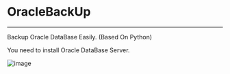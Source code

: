 # OracleBackUp

---------------------------------------------------------------------------------------------------------

Backup Oracle DataBase Easily. (Based On Python)

You need to install Oracle DataBase Server. 


![image](https://user-images.githubusercontent.com/58511486/196013017-affdb019-784c-46a2-b59e-6e31ea96beaf.png)
